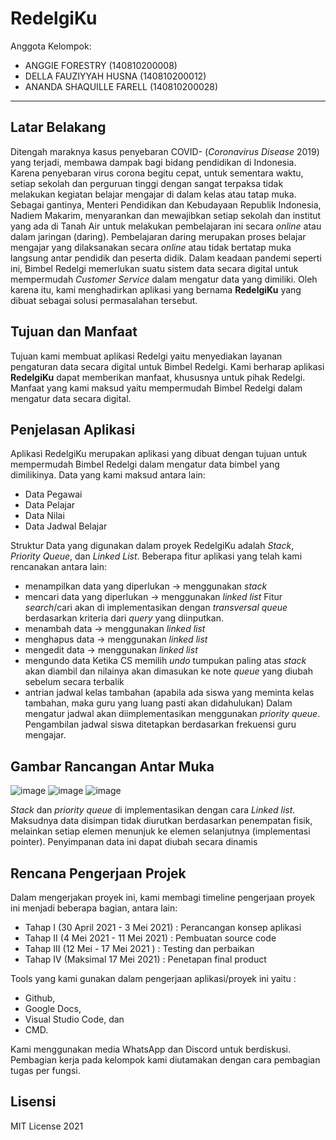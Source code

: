 # RedelgiKu

Anggota Kelompok:
* ANGGIE FORESTRY (140810200008)
* DELLA FAUZIYYAH HUSNA (140810200012)
* ANANDA SHAQUILLE FARELL (140810200028)
---
## Latar Belakang
Ditengah maraknya kasus penyebaran COVID- (*Coronavirus Disease* 2019) yang terjadi, membawa dampak bagi bidang pendidikan di Indonesia. Karena penyebaran virus corona begitu cepat, untuk sementara waktu, setiap sekolah dan perguruan tinggi dengan sangat terpaksa tidak melakukan kegiatan belajar mengajar di dalam kelas atau tatap muka. Sebagai gantinya, Menteri Pendidikan dan Kebudayaan Republik Indonesia, Nadiem Makarim, menyarankan dan mewajibkan setiap sekolah dan institut yang ada di Tanah Air untuk melakukan pembelajaran ini secara *online* atau dalam jaringan (daring). 
Pembelajaran daring merupakan proses belajar mengajar yang dilaksanakan secara *online* atau tidak bertatap muka langsung antar pendidik dan peserta didik. Dalam keadaan pandemi seperti ini, Bimbel Redelgi memerlukan suatu sistem data secara digital untuk mempermudah *Customer Service* dalam mengatur data yang dimiliki. Oleh karena itu, kami menghadirkan aplikasi yang bernama **RedelgiKu** yang dibuat sebagai solusi permasalahan tersebut.


## Tujuan dan Manfaat
Tujuan kami membuat aplikasi Redelgi yaitu menyediakan layanan pengaturan data secara digital untuk Bimbel Redelgi. Kami berharap aplikasi **RedelgiKu** dapat memberikan manfaat, khususnya untuk pihak Redelgi. Manfaat yang kami maksud yaitu mempermudah Bimbel Redelgi dalam mengatur data secara digital.


## Penjelasan Aplikasi
Aplikasi RedelgiKu merupakan aplikasi yang dibuat dengan tujuan untuk mempermudah Bimbel Redelgi dalam mengatur data bimbel yang dimilikinya. Data yang kami maksud antara lain:
- Data Pegawai
- Data Pelajar
- Data Nilai
- Data Jadwal Belajar

Struktur Data yang digunakan dalam proyek RedelgiKu adalah *Stack*, *Priority Queue*, dan *Linked List*. Beberapa fitur aplikasi yang telah kami rencanakan antara lain:
- menampilkan data yang diperlukan -> menggunakan *stack*
- mencari data yang diperlukan -> menggunakan *linked list*
Fitur *search*/cari akan di implementasikan dengan *transversal queue* berdasarkan kriteria dari *query* yang diinputkan.
- menambah data -> menggunakan *linked list*
- menghapus data -> menggunakan *linked list*
- mengedit data -> menggunakan *linked list*
- mengundo data 
Ketika CS memilih *undo* tumpukan paling atas *stack* akan diambil dan nilainya akan dimasukan ke note *queue* yang diubah sebelum secara terbalik
- antrian jadwal kelas tambahan (apabila ada siswa yang meminta kelas tambahan, maka guru yang luang pasti akan didahulukan)
Dalam mengatur jadwal akan diimplementasikan menggunakan *priority queue*. Pengambilan jadwal siswa ditetapkan berdasarkan frekuensi guru mengajar. 

## Gambar Rancangan Antar Muka
<!--
Buat rancangan antar muka selengkap mungkin sesuai fungsi aplikasinya. rancangan antar muka
diusahakan serapih dan seindah mungkin. tools yang digunakan dalam pembuatan rancangan gambar
dibebaskan sesuai kreatifitas kalian
!-->
![image](https://user-images.githubusercontent.com/79789750/116955287-4d8f5400-acbc-11eb-9ec1-4097a6756a92.png)
![image](https://user-images.githubusercontent.com/79789750/116956447-7f55ea00-acbf-11eb-9041-54a000aa0d0e.png)
![image](https://user-images.githubusercontent.com/79789750/116956456-854bcb00-acbf-11eb-9615-c455fb4b30e3.png)

*Stack* dan *priority queue* di implementasikan dengan cara *Linked list*. Maksudnya data disimpan tidak diurutkan berdasarkan penempatan fisik, melainkan setiap elemen menunjuk ke elemen selanjutnya (implementasi pointer). Penyimpanan data ini dapat diubah secara dinamis





## Rencana Pengerjaan Projek
Dalam mengerjakan proyek ini, kami membagi timeline pengerjaan proyek ini menjadi beberapa bagian, antara lain:
- Tahap I (30 April 2021 - 3 Mei 2021)	: Perancangan konsep aplikasi 
- Tahap II (4 Mei 2021 - 11 Mei 2021)	: Pembuatan source code
- Tahap III (12 Mei - 17 Mei 2021 )	: Testing dan perbaikan
- Tahap IV (Maksimal 17 Mei 2021)	: Penetapan final product

Tools yang kami gunakan dalam pengerjaan aplikasi/proyek ini yaitu :
- Github, 
- Google Docs, 
- Visual Studio Code, dan 
- CMD. 

Kami menggunakan media WhatsApp dan Discord untuk berdiskusi. Pembagian kerja pada kelompok kami diutamakan dengan cara pembagian tugas per fungsi. 



## Lisensi

MIT License 2021

